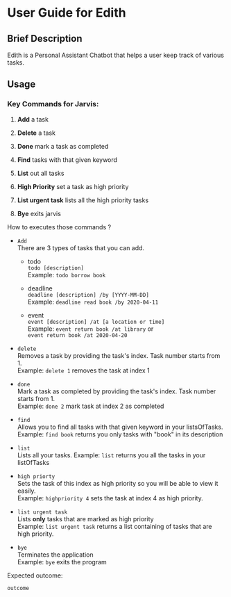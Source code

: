 # User Guide for Edith

## Brief Description
Edith is a Personal Assistant Chatbot that helps a user keep track of various tasks.

## Usage

### Key Commands for Jarvis: 

1. **Add** a task

2. **Delete** a task

3. **Done** mark a task as completed

4. **Find** tasks with that given keyword

5. **List** out all tasks

6. **High Priority** set a task as high priority

7. **List urgent task** lists all the high priority tasks

8. **Bye** exits jarvis


How to executes those commands ? 

 - `Add` <br>
 There are 3 types of tasks that you can add. 
    - todo <br>
    `todo [description]` <br>
     Example: `todo borrow book`
     
    - deadline <br>
    `deadline [description] /by [YYYY-MM-DD]` <br>
    Example: `deadline read book /by 2020-04-11`
    
    - event <br>
    `event [description] /at [a location or time]` <br>
    Example: `event return book /at library` or <br>
    `event return book /at 2020-04-20`
    
    
- `delete` <br>
    Removes a task by providing the task's index.
    Task number starts from 1. <br>
    Example: `delete 1` removes the task at index 1
    

- `done` <br>
    Mark a task as completed by providing the task's index.
    Task number starts from 1. <br>
    Example: `done 2` mark task at index 2 as completed
    
- `find` <br>
    Allows you to find all tasks with that given keyword in your listsOfTasks. <br>
    Example: `find book` returns you only tasks with "book" in its description
    
- `list` <br>
    Lists all your tasks.
    Example: `list` returns you all the tasks in your listOfTasks
    
- `high priorty` <br>
    Sets the task of this index as high priority so you will be able to view it easily.
    <br>
    Example: `highpriority 4` sets the task at index 4 as high priority. 
    
    
- `list urgent task` <br>
    Lists **only** tasks that are marked as high priority <br>
    Example: `list urgent task` returns a list containing of tasks that are high priority.
  
- `bye` <br>
    Terminates the application <br>
    Example: `bye` exits the program 

Expected outcome:

`outcome`
